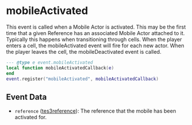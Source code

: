 # mobileActivated

This event is called when a Mobile Actor is activated. This may be the first time that a given Reference has an associated Mobile Actor attached to it. Typically this happens when transitioning through cells. When the player enters a cell, the mobileActivated event will fire for each new actor. When the player leaves the cell, the mobileDeactivated event is called.

```lua
--- @type e event.mobileActivated
local function mobileActivatedCallback(e)
end
event.register("mobileActivated", mobileActivatedCallback)
```

## Event Data

* `reference` ([tes3reference](../../types/tes3reference)): The reference that the mobile has been activated for.

